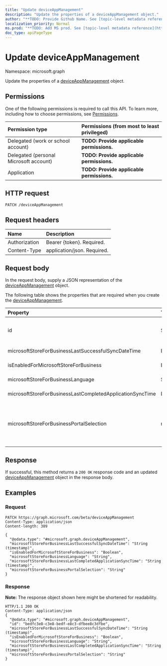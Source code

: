 ```yaml
---
title: "Update deviceAppManagement"
description: "Update the properties of a deviceAppManagement object."
author: "**TODO: Provide Github Name. See [topic-level metadata reference](https://msgo.azurewebsites.net/add/document/guidelines/metadata.html#topic-level-metadata)**"
localization_priority: Normal
ms.prod: "**TODO: Add MS prod. See [topic-level metadata reference](https://msgo.azurewebsites.net/add/document/guidelines/metadata.html#topic-level-metadata)**"
doc_type: apiPageType
---
```


# Update deviceAppManagement

Namespace: microsoft.graph

Update the properties of a [deviceAppManagement](../resources/deviceappmanagement.md) object.

## Permissions
One of the following permissions is required to call this API. To learn more, including how to choose permissions, see [Permissions](/concepts/permissions-reference.md).

|Permission type|Permissions (from most to least privileged)|
|:---|:---|
|Delegated (work or school account)|**TODO: Provide applicable permissions.**|
|Delegated (personal Microsoft account)|**TODO: Provide applicable permissions.**|
|Application|**TODO: Provide applicable permissions.**|

## HTTP request

<!-- {
  "blockType": "ignored"
}
-->
``` http
PATCH /deviceAppManagement
```

## Request headers
|Name|Description|
|:---|:---|
|Authorization|Bearer {token}. Required.|
|Content-Type|application/json. Required.|

## Request body
In the request body, supply a JSON representation of the [deviceAppManagement](../resources/deviceappmanagement.md) object.

The following table shows the properties that are required when you create the [deviceAppManagement](../resources/deviceappmanagement.md).

|Property|Type|Description|
|:---|:---|:---|
|id|String|**TODO: Add Description** Inherited from [entity](../resources/entity.md)|
|microsoftStoreForBusinessLastSuccessfulSyncDateTime|DateTimeOffset|**TODO: Add Description**|
|isEnabledForMicrosoftStoreForBusiness|Boolean|**TODO: Add Description**|
|microsoftStoreForBusinessLanguage|String|**TODO: Add Description**|
|microsoftStoreForBusinessLastCompletedApplicationSyncTime|DateTimeOffset|**TODO: Add Description**|
|microsoftStoreForBusinessPortalSelection|microsoftStoreForBusinessPortalSelectionOptions|**TODO: Add Description**. Possible values are: `none`, `companyPortal`, `privateStore`.|



## Response

If successful, this method returns a `200 OK` response code and an updated [deviceAppManagement](../resources/deviceappmanagement.md) object in the response body.

## Examples

### Request
<!-- {
  "blockType": "request",
  "name": "update_deviceappmanagement"
}
-->
``` http
PATCH https://graph.microsoft.com/beta/deviceAppManagement
Content-Type: application/json
Content-length: 389

{
  "@odata.type": "#microsoft.graph.deviceAppManagement",
  "microsoftStoreForBusinessLastSuccessfulSyncDateTime": "String (timestamp)",
  "isEnabledForMicrosoftStoreForBusiness": "Boolean",
  "microsoftStoreForBusinessLanguage": "String",
  "microsoftStoreForBusinessLastCompletedApplicationSyncTime": "String (timestamp)",
  "microsoftStoreForBusinessPortalSelection": "String"
}
```

### Response
**Note:** The response object shown here might be shortened for readability.
<!-- {
  "blockType": "response",
  "truncated": true
}
-->
``` http
HTTP/1.1 200 OK
Content-Type: application/json
{
  "@odata.type": "#microsoft.graph.deviceAppManagement",
  "id": "bedfc3e8-c3e8-bedf-e8c3-dfbee8c3dfbe",
  "microsoftStoreForBusinessLastSuccessfulSyncDateTime": "String (timestamp)",
  "isEnabledForMicrosoftStoreForBusiness": "Boolean",
  "microsoftStoreForBusinessLanguage": "String",
  "microsoftStoreForBusinessLastCompletedApplicationSyncTime": "String (timestamp)",
  "microsoftStoreForBusinessPortalSelection": "String"
}
```

